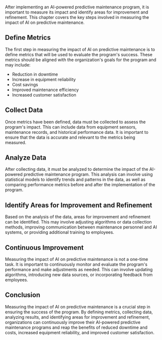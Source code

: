 
After implementing an AI-powered predictive maintenance program, it is important to measure its impact and identify areas for improvement and refinement. This chapter covers the key steps involved in measuring the impact of AI on predictive maintenance.

Define Metrics
--------------

The first step in measuring the impact of AI on predictive maintenance is to define metrics that will be used to evaluate the program's success. These metrics should be aligned with the organization's goals for the program and may include:

* Reduction in downtime
* Increase in equipment reliability
* Cost savings
* Improved maintenance efficiency
* Increased customer satisfaction

Collect Data
------------

Once metrics have been defined, data must be collected to assess the program's impact. This can include data from equipment sensors, maintenance records, and historical performance data. It is important to ensure that the data is accurate and relevant to the metrics being measured.

Analyze Data
------------

After collecting data, it must be analyzed to determine the impact of the AI-powered predictive maintenance program. This analysis can involve using statistical models to identify trends and patterns in the data, as well as comparing performance metrics before and after the implementation of the program.

Identify Areas for Improvement and Refinement
---------------------------------------------

Based on the analysis of the data, areas for improvement and refinement can be identified. This may involve adjusting algorithms or data collection methods, improving communication between maintenance personnel and AI systems, or providing additional training to employees.

Continuous Improvement
----------------------

Measuring the impact of AI on predictive maintenance is not a one-time task. It is important to continuously monitor and evaluate the program's performance and make adjustments as needed. This can involve updating algorithms, introducing new data sources, or incorporating feedback from employees.

Conclusion
----------

Measuring the impact of AI on predictive maintenance is a crucial step in ensuring the success of the program. By defining metrics, collecting data, analyzing results, and identifying areas for improvement and refinement, organizations can continuously improve their AI-powered predictive maintenance programs and reap the benefits of reduced downtime and costs, increased equipment reliability, and improved customer satisfaction.
